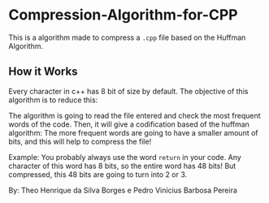 # Compression-Algorithm-for-CPP
This is a algorithm made to compress a `.cpp` file based on the Huffman Algorithm.


## How it Works
Every character in c++ has 8 bit of size by default. The objective of this algorithm is to reduce this:

The algorithm is going to read the file entered and check the most frequent words of the code. Then, it will give a codification based of the huffman algorithm: The more frequent words are going to have a smaller amount of bits, and this will help to compress the file!

Example: You probably always use the word `return` in your code. Any character of this word has 8 bits, so the entire word has 48 bits! But compressed, this 48 bits are going to turn into 2 or 3.

By: Theo Henrique da Silva Borges e Pedro Vinícius Barbosa Pereira

